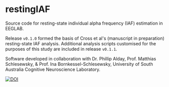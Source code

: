 # restingIAF
Source code for resting-state individual alpha frequency (IAF) estimation in EEGLAB.

Release `v0.1.0` formed the basis of Cross et al's (manuscript in preparation) resting-state IAF analysis. Additional analysis scripts customised for the purposes of this study are included in release `v0.1.1`.

Software developed in collaboration with Dr. Phillip Alday, Prof. Matthias Schlesewsky, & Prof. Ina Bornkessel-Schlesewsky, University of South Australia Cognitive Neuroscience Laboratory.

[![DOI](https://zenodo.org/badge/80904585.svg)](https://zenodo.org/badge/latestdoi/80904585)
